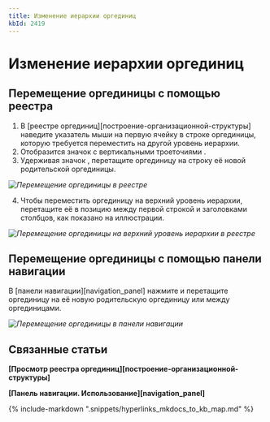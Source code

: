 ```yaml
---
title: Изменение иерархии оргединиц
kbId: 2419
---
```


# Изменение иерархии оргединиц

## Перемещение оргединицы с помощью реестра

1. В [реестре оргединиц][построение-организационной-структуры] наведите указатель мыши на первую ячейку в строке оргединицы, которую требуется переместить на другой уровень иерархии.
2. Отобразится значок с вертикальными троеточиями *‌*.
3. Удерживая значок *‌*, перетащите оргединицу на строку её новой родительской оргединицы.

_![Перемещение оргединицы в реестре](https://kb.comindware.ru/assets/organizational_structure_modeling_moving_unit_in_registry.png)_

4. Чтобы переместить оргединицу на верхний уровень иерархии, перетащите её в позицию между первой строкой и заголовками столбцов, как показано на иллюстрации.

_![Перемещение оргединицы на верхний уровень иерархии в реестре](https://kb.comindware.ru/assets/organizational_structure_modeling_moving_unit_in_registry_top_level.png)_

## Перемещение оргединицы с помощью панели навигации

В [панели навигации][navigation_panel] нажмите и перетащите оргединицу на её новую родительскую оргединицу или между оргединицами.

_![Перемещение оргединицы в панели навигации](https://kb.comindware.ru/assets/organizational_structure_modeling_moving_unit_in_navigation.png)_

## Связанные статьи

**[Просмотр реестра оргединиц][построение-организационной-структуры]**

**[Панель навигации. Использование][navigation_panel]**

{% include-markdown ".snippets/hyperlinks_mkdocs_to_kb_map.md" %}
